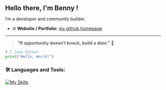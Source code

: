 <h2 style="margin-bottom: 5px;">Hello there, I'm Benny ! </h2>

I’m a developer and community builder.

- 🌐 **Website / Portfolio:** [my github homepage](https://bennyliaw.github.io) 

---

> **“If opportunity doesn’t knock, build a door.”** 🐾

<!--
### 😂 Random Jokes

![Jokes Card](https://readme-jokes.vercel.app/api)


 ## Hi there 👋


Some of my current ideasHere are some ideas to get you started:

- 🔭 I’m currently working on ...
- 🌱 I’m currently learning ...
- 👯 I’m looking to collaborate on ...
- 🤔 I’m looking for help with ...
- 💬 Ask me about ...
- 📫 How to reach me: ...
- 😄 Pronouns: ...
- ⚡ Fun fact: ...
-->

```python
# I love Python
print("Hello, World!")
```

### 🛠 Languages and Tools:
[![My Skills](https://skillicons.dev/icons?i=python,java,c,linux,git,github,vscode,mysql)](https://skillicons.dev)

